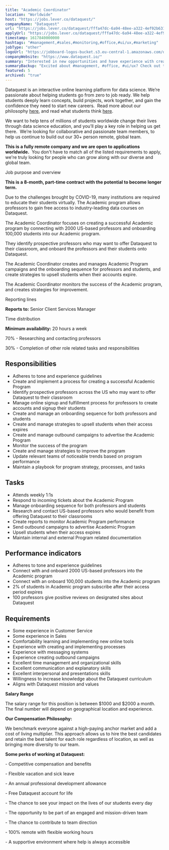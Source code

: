 ```yaml
---
title: "Academic Coordinator"
location: "Worldwide"
host: "https://jobs.lever.co/dataquest/"
companyName: "Dataquest"
url: "https://jobs.lever.co/dataquest/fffa47dc-6a94-48ee-a322-4ef92b63179a"
applyUrl: "https://jobs.lever.co/dataquest/fffa47dc-6a94-48ee-a322-4ef92b63179a/apply"
timestamp: 1617840000000
hashtags: "#management,#sales,#monitoring,#office,#ui/ux,#marketing"
jobType: "other"
logoUrl: "https://jobboard-logos-bucket.s3.eu-central-1.amazonaws.com/dataquest"
companyWebsite: "https://www.dataquest.io/"
summary: "Interested in new opportunities and have experience with creating and implementing processes? Dataquest has a job opening for an Academic Coordinator."
summaryBackup: "Excited about #management, #office, #ui/ux? Check out this job post!"
featured: 5
archived: "true"
---
```


Dataquest is an interactive online learning platform for data science. We’re passionate about helping students go from zero to job ready. We help students deeply learn concepts, build projects, work together, and gain the confidence they need to start new careers.  Read more about our philosophy [here](https://www.dataquest.io/blog/the-perfect-data-science-learning-tool/), and read what students think [here](https://www.switchup.org/bootcamps/dataquest).

We want to help tens of millions of students worldwide change their lives through data science education, and you’ll play a key role in helping us get there.  We’re looking for collaborative and passionate team members, to help us continue to build out our 30+ person remote, global team.

**This is a fully remote company and we are open to applications worldwide.**  You don't have to match all of the listed requirements to apply, we're truly looking for people who can grow along with our diverse and global team.

Job purpose and overview

**This is a 8-month, part-time contract with the potential to become longer term.**

Due to the challenges brought by COVID-19, many institutions are required to educate their students virtually. The Academic program allows professors to gain free access to industry-leading data courses on Dataquest.

The Academic Coordinator focuses on creating a successful Academic program by connecting with 2000 US-based professors and onboarding 100,000 students into our Academic program.

They identify prospective professors who may want to offer Dataquest to their classroom, and onboard the professors and their students onto Dataquest.

The Academic Coordinator creates and manages Academic Program campaigns and the onboarding sequence for professors and students, and create strategies to upsell students when their accounts expire.

The Academic Coordinator monitors the success of the Academic program, and creates strategies for improvement.

Reporting lines

**Reports to:** Senior Client Services Manager

Time distribution

**Minimum availability:** 20 hours a week

70% - Researching and contacting professors

30% - Completion of other role related tasks and responsibilities

## Responsibilities

*   Adheres to tone and experience guidelines
*   Create and implement a process for creating a successful Academic Program
*   Identify prospective professors across the US who may want to offer Dataquest to their classroom
*   Manage online signup and fulfillment process for professors to create accounts and signup their students
*   Create and manage an onboarding sequence for both professors and students
*   Create and manage strategies to upsell students when their access expires
*   Create and manage outbound campaigns to advertise the Academic Program
*   Monitor the success of the program
*   Create and manage strategies to improve the program
*   Update relevant teams of noticeable trends based on program performance
*   Maintain a playbook for program strategy, processes, and tasks

## Tasks

*   Attends weekly 1:1s
*   Respond to incoming tickets about the Academic Program
*   Manage onboarding sequence for both professors and students
*   Research and contact US-based professors who would benefit from offering Dataquest to their classrooms
*   Create reports to monitor Academic Program performance
*   Send outbound campaigns to advertise Academic Program
*   Upsell students when their access expires
*   Maintain internal and external Program related documentation

## Performance indicators

*   Adheres to tone and experience guidelines
*   Connect with and onboard 2000 US-based professors into the Academic program
*   Connect with an onboard 100,000 students into the Academic program
*   2% of students in Academic program subscribe after their access period expires
*   100 professors give positive reviews on designated sites about Dataquest

## Requirements

*   Some experience in Customer Service
*   Some experience in Sales
*   Comfortability learning and implementing new online tools
*   Experience with creating and implementing processes
*   Experience with messaging systems
*   Experience creating outbound campaigns
*   Excellent time management and organizational skills
*   Excellent communication and explanatory skills
*   Excellent interpersonal and presentations skills
*   Willingness to increase knowledge about the Dataquest curriculum
*   Aligns with Dataquest mission and values

**Salary Range**

The salary range for this position is between $1000 and $2000 a month. The final number will depend on geographical location and experience.

**Our Compensation Philosophy:**

We benchmark everyone against a high-paying anchor market and add a cost of living multiplier. This approach allows us to hire the best candidates and retain the best talent for each role regardless of location, as well as bringing more diversity to our team. 

**Some perks of working at Dataquest:**

\- Competitive compensation and benefits

\- Flexible vacation and sick leave

\- An annual professional development allowance

\- Free Dataquest account for life

\- The chance to see your impact on the lives of our students every day

\- The opportunity to be part of an engaged and mission-driven team

\- The chance to contribute to team direction

\- 100% remote with flexible working hours

\- A supportive environment where help is always accessible
